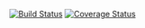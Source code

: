 [![Build Status](https://travis-ci.org/cultuurnet/udb3-search.svg?branch=master)](https://travis-ci.org/cultuurnet/udb3-search) [![Coverage Status](https://coveralls.io/repos/github/cultuurnet/udb3-search/badge.svg?branch=master)](https://coveralls.io/github/cultuurnet/udb3-search?branch=master)